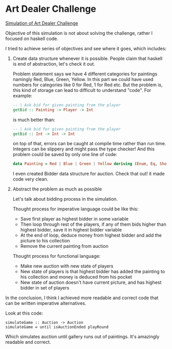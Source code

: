 # Art Dealer Challenge
[Simulation of Art Dealer Challenge](http://alten.softwareskills.se/#/contest/59c13cdb636f91cb1900c492)

Objective of this simulation is not about solving the challenge, rather I focused on haskell code. 

I tried to achieve series of objectives and see where it goes, which includes:
  
1. Create data structure whenever it is possible. People claim that haskell is end of abstraction, let's check it out.
   
   Problem statement says we have 4 different categories for paintings namingly Red, Blue, Green, Yellow.
   In this part we could have used numbers for categories like 0 for Red, 1 for Red etc.
   But the problem is, this kind of storage can lead to difficult to understand "code". 
   For example:
   ```haskell
   -- | Ask bid for given painting from the player
   getBid :: Painting -> Player -> Int
   ```
   is much better than:
   ```haskell
   -- | Ask bid for given painting from the player
   getBid :: Int -> Int -> Int
   ```
   on top of that, errors can be caught at compile time rather than run time. Integers can be slippery and might pass the type checker!
   And this problem could be saved by only one line of code:
   ```haskell
   data Painting = Red | Blue | Green | Yellow deriving (Enum, Eq, Show, Ord, Bounded)
   ```
   I even created Bidder data structure for auction. Check that out! it made code very clean.
   
2. Abstract the problem as much as possible
   
   Let's talk about bidding process in the simulation.
   
   Thought process for imperative language could be like this:
   
   * Save first player as highest bidder in some variable
   * Then loop through rest of the players, if any of them bids higher than highest bidder, save it in highest bidder variable
   * At the end of loop, deduce money from highest bidder and add the picture to his collection
   * Remove the current painting from auction
   
   Thought process for functional language:
   
   * Make new auction with new state of players
   * New state of players is that highest bidder has added the painting to his collection and money is deduced from his pocket
   * New state of auction doesn't have current picture, and has highest bidder in set of players
   
In the conclusion, I think I achieved more readable and correct code that can be written imperative alternatives.

Look at this code:
```
simulateGame :: Auction -> Auction
simulateGame = until isAuctionEnded playRound
```
Which simulates auction until gallery runs out of paintings. It's amazingly readable and correct.
